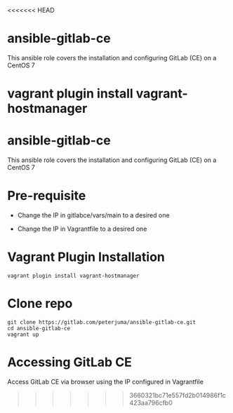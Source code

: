 <<<<<<< HEAD
# ansible-gitlab-ce

This ansible role covers the installation and configuring GitLab (CE) on a CentOS 7


vagrant plugin install vagrant-hostmanager
=======
# ansible-gitlab-ce

This ansible role covers the installation and configuring GitLab (CE) on a CentOS 7

# Pre-requisite


*  Change the IP in gitlabce/vars/main to a desired one

*  Change the IP in Vagrantfile to a desired one

# Vagrant Plugin Installation

`vagrant plugin install vagrant-hostmanager`

# Clone repo

```
git clone https://gitlab.com/peterjuma/ansible-gitlab-ce.git
cd ansible-gitlab-ce
vagrant up
```


# Accessing GitLab CE 

Access GitLab CE via browser using the IP configured in Vagrantfile
>>>>>>> 3660321bc71e557fd2b014986f1c423aa796cfb0

